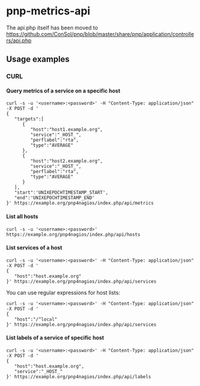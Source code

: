 # pnp-metrics-api

The api.php itself has been moved to https://github.com/ConSol/pnp/blob/master/share/pnp/application/controllers/api.php

## Usage examples
### CURL
#### Query metrics of a service on a specific host
```
curl -s -u '<username>:<password>' -H "Content-Type: application/json" -X POST -d '
{
   "targets":[
      {
         "host":"host1.example.org",
         "service":"_HOST_",
         "perflabel":"rta",
         "type":"AVERAGE"
      },
      {
         "host":"host2.example.org",
         "service":"_HOST_",
         "perflabel":"rta",
         "type":"AVERAGE"
      }
   ],
   "start":'UNIXEPOCHTIMESTAMP_START',
   "end":'UNIXEPOCHTIMESTAMP_END'
}' https://example.org/pnp4nagios/index.php/api/metrics
```
#### List all hosts
```
curl -s -u '<username>:<password>' https://example.org/pnp4nagios/index.php/api/hosts
```

#### List services of a host
```
curl -s -u '<username>:<password>' -H "Content-Type: application/json" -X POST -d '
{
   "host":"host.example.org"
}' https://example.org/pnp4nagios/index.php/api/services
```

You can use regular expressions for host lists:

```
curl -s -u '<username>:<password>' -H "Content-Type: application/json" -X POST -d '
{
   "host":"/^local"
}' https://example.org/pnp4nagios/index.php/api/services
```


#### List labels of a service of specific host
```
curl -s -u '<username>:<password>' -H "Content-Type: application/json" -X POST -d '
{
   "host":"host.example.org",
   "service":"_HOST_"
}' https://example.org/pnp4nagios/index.php/api/labels
```
